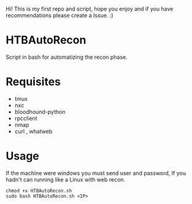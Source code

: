 Hi! This is my first repo and script, hope you enjoy and if you have recommendations please create a Issue. :)

# HTBAutoRecon
Script in bash for automatizing the recon phase.

# Requisites
- tmux
- nxc
- bloodhound-python
- rpcclient
- nmap
- curl , whatweb

# Usage

If the machine were windows you must send user and password, If you hadn't can running like a Linux with web recon.

```
chmod +x HTBAutoRecon.sh
sudo bash HTBAutoRecon.sh <IP>
```

